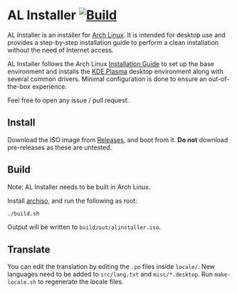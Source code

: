 # AL Installer [![Build](https://github.com/alinstaller/alinstaller/workflows/Build/badge.svg)](https://github.com/alinstaller/alinstaller/actions)

AL Installer is an installer for [Arch Linux](https://www.archlinux.org/). It
is intended for desktop use and provides a step-by-step installation guide to
perform a clean installation without the need of Internet access.

AL Installer follows the Arch Linux
[Installation Guide](https://wiki.archlinux.org/index.php/Installation_guide)
to set up the base environment and installs the [KDE Plasma](https://www.kde.org/)
desktop environment along with several common drivers. Minimal configuration is
done to ensure an out-of-the-box experience.

Feel free to open any issue / pull request.

## Install

Download the ISO image from [Releases](../../releases/latest), and boot from
it. **Do not** download pre-releases as these are untested.

## Build

Note: AL Installer needs to be built in Arch Linux.

Install [archiso](https://www.archlinux.org/packages/?name=archiso), and run
the following as root:

```sh
./build.sh
```

Output will be written to `build/out/alinstaller.iso`.

## Translate

You can edit the translation by editing the `.po` files inside `locale/`. New
languages need to be added to `src/lang.txt` and `misc/*.desktop`. Run
`make-locale.sh` to regenerate the locale files.
